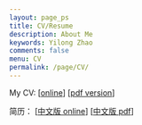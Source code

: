 ```yaml
---
layout: page_ps
title: CV/Resume
description: About Me
keywords: Yilong Zhao
comments: false
menu: CV
permalink: /page/CV/
---
```


<!--<p>About <a href="{{"/resume/resume/index.html" | prepend: site.baseurl}}">ME</a></p>-->


<p>My CV: 
    [<a href="{{"/resume/resume/index.html" | prepend: site.baseurl}}">online</a>]
    [<a href="{{"/resume/CV-ZhaoYilong-English.pdf" | prepend: site.baseurl}}">pdf version</a>]
</p>
<p>简历： 
    [<a href="{{"/resume/CV_Chinese/index.html" | prepend: site.baseurl}}">中文版 online</a>]
    [<a href="{{"/resume/CV-ZhaoYilong-Chinese.pdf" | prepend: site.baseurl}}">中文版 pdf</a>]
</p>

